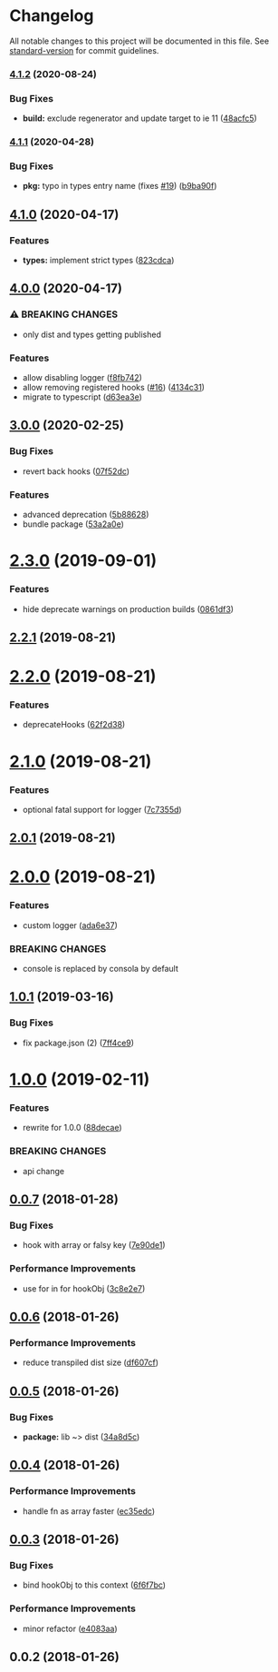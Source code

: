 # Changelog

All notable changes to this project will be documented in this file. See [standard-version](https://github.com/conventional-changelog/standard-version) for commit guidelines.

### [4.1.2](https://github.com/nuxt-contrib/hookable/compare/v4.1.1...v4.1.2) (2020-08-24)


### Bug Fixes

* **build:** exclude regenerator and update target to ie 11 ([48acfc5](https://github.com/nuxt-contrib/hookable/commit/48acfc5c0a4b0fb8edc6e9790b37ad336c966215))

### [4.1.1](https://github.com/nuxt-contrib/hookable/compare/v4.1.0...v4.1.1) (2020-04-28)


### Bug Fixes

* **pkg:** typo in types entry name (fixes [#19](https://github.com/nuxt-contrib/hookable/issues/19)) ([b9ba90f](https://github.com/nuxt-contrib/hookable/commit/b9ba90fbc725097e41c430d7df4205985c2faaec))

## [4.1.0](https://github.com/nuxt-contrib/hookable/compare/v4.0.0...v4.1.0) (2020-04-17)


### Features

* **types:** implement strict types ([823cdca](https://github.com/nuxt-contrib/hookable/commit/823cdcac728d189b802f75faa9a361ac5ea4883d))

## [4.0.0](https://github.com/nuxt-contrib/hookable/compare/v3.0.0...v4.0.0) (2020-04-17)


### ⚠ BREAKING CHANGES

* only dist and types getting published

### Features

* allow disabling logger ([f8fb742](https://github.com/nuxt-contrib/hookable/commit/f8fb74224f1277ec7f7d5a37bd312af7514fc962))
* allow removing registered hooks ([#16](https://github.com/nuxt-contrib/hookable/issues/16)) ([4134c31](https://github.com/nuxt-contrib/hookable/commit/4134c31c44256cc82cac3a7a3610ece9252431dc))
* migrate to typescript ([d63ea3e](https://github.com/nuxt-contrib/hookable/commit/d63ea3e408ebea74ea3855af0c6e51880ebf9cac))

## [3.0.0](https://github.com/nuxt-contrib/hookable/compare/v2.3.0...v3.0.0) (2020-02-25)


### Bug Fixes

* revert back hooks ([07f52dc](https://github.com/nuxt-contrib/hookable/commit/07f52dc))


### Features

* advanced deprecation ([5b88628](https://github.com/nuxt-contrib/hookable/commit/5b88628))
* bundle package ([53a2a0e](https://github.com/nuxt-contrib/hookable/commit/53a2a0e))

# [2.3.0](https://github.com/nuxt-contrib/hookable/compare/v2.2.1...v2.3.0) (2019-09-01)


### Features

* hide deprecate warnings on production builds ([0861df3](https://github.com/nuxt-contrib/hookable/commit/0861df3))



## [2.2.1](https://github.com/nuxt-contrib/hookable/compare/v2.2.0...v2.2.1) (2019-08-21)



# [2.2.0](https://github.com/nuxt-contrib/hookable/compare/v2.1.0...v2.2.0) (2019-08-21)


### Features

* deprecateHooks ([62f2d38](https://github.com/nuxt-contrib/hookable/commit/62f2d38))



# [2.1.0](https://github.com/nuxt-contrib/hookable/compare/v2.0.1...v2.1.0) (2019-08-21)


### Features

* optional fatal support for logger ([7c7355d](https://github.com/nuxt-contrib/hookable/commit/7c7355d))



## [2.0.1](https://github.com/nuxt-contrib/hookable/compare/v2.0.0...v2.0.1) (2019-08-21)



# [2.0.0](https://github.com/nuxt-contrib/hookable/compare/v1.0.1...v2.0.0) (2019-08-21)


### Features

* custom logger ([ada6e37](https://github.com/nuxt-contrib/hookable/commit/ada6e37))


### BREAKING CHANGES

* console is replaced by consola by default



## [1.0.1](https://github.com/nuxt-contrib/hookable/compare/v1.0.0...v1.0.1) (2019-03-16)


### Bug Fixes

* fix package.json (2) ([7ff4ce9](https://github.com/nuxt-contrib/hookable/commit/7ff4ce9))



<a name="1.0.0"></a>
# [1.0.0](https://github.com/nuxt-contrib/hookable/compare/v0.0.7...v1.0.0) (2019-02-11)


### Features

* rewrite for 1.0.0 ([88decae](https://github.com/nuxt-contrib/hookable/commit/88decae))


### BREAKING CHANGES

* api change



<a name="0.0.7"></a>
## [0.0.7](https://github.com/pi0/hookable/compare/v0.0.6...v0.0.7) (2018-01-28)


### Bug Fixes

* hook with array or falsy key ([7e90de1](https://github.com/pi0/hookable/commit/7e90de1))


### Performance Improvements

* use for in for hookObj ([3c8e2e7](https://github.com/pi0/hookable/commit/3c8e2e7))



<a name="0.0.6"></a>
## [0.0.6](https://github.com/pi0/hookable/compare/v0.0.5...v0.0.6) (2018-01-26)


### Performance Improvements

* reduce transpiled dist size ([df607cf](https://github.com/pi0/hookable/commit/df607cf))



<a name="0.0.5"></a>
## [0.0.5](https://github.com/pi0/hookable/compare/v0.0.4...v0.0.5) (2018-01-26)


### Bug Fixes

* **package:** lib ~> dist ([34a8d5c](https://github.com/pi0/hookable/commit/34a8d5c))



<a name="0.0.4"></a>
## [0.0.4](https://github.com/pi0/hookable/compare/v0.0.3...v0.0.4) (2018-01-26)


### Performance Improvements

* handle fn as array faster ([ec35edc](https://github.com/pi0/hookable/commit/ec35edc))



<a name="0.0.3"></a>
## [0.0.3](https://github.com/pi0/hookable/compare/v0.0.2...v0.0.3) (2018-01-26)


### Bug Fixes

* bind hookObj to this context ([6f6f7bc](https://github.com/pi0/hookable/commit/6f6f7bc))


### Performance Improvements

* minor refactor ([e4083aa](https://github.com/pi0/hookable/commit/e4083aa))



<a name="0.0.2"></a>
## 0.0.2 (2018-01-26)
